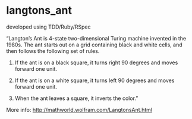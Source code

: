 langtons_ant
============

developed using TDD/Ruby/RSpec

“Langton’s Ant is 4-state two-dimensional Turing machine invented in the 1980s. The ant starts out on a grid containing black and white cells, and then follows the following set of rules.
1. If the ant is on a black square, it turns right 90 degrees and moves forward one unit.

2. If the ant is on a white square, it turns left 90 degrees and moves forward one unit.

3. When the ant leaves a square, it inverts the color.”

More info: http://mathworld.wolfram.com/LangtonsAnt.html
